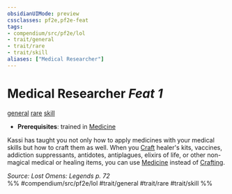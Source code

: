 ```yaml
---
obsidianUIMode: preview
cssclasses: pf2e,pf2e-feat
tags:
- compendium/src/pf2e/lol
- trait/general
- trait/rare
- trait/skill
aliases: ["Medical Researcher"]
---
```

# Medical Researcher  *Feat 1*  
[general](rules/traits/general.md "General Feat Trait")  [rare](rules/traits/rare.md "Rare Rarity Trait")  [skill](rules/traits/skill.md "Skill Feat Trait")  

- **Prerequisites**: trained in [Medicine](compendium/skills.md#Medicine)

Kassi has taught you not only how to apply medicines with your medical skills but how to craft them as well. When you [Craft](rules/actions/craft.md) healer's kits, vaccines, addiction suppressants, antidotes, antiplagues, elixirs of life, or other non-magical medical or healing items, you can use [Medicine](compendium/skills.md#Medicine) instead of [Crafting](compendium/skills.md#Crafting).

*Source: Lost Omens: Legends p. 72*  
%% #compendium/src/pf2e/lol #trait/general #trait/rare #trait/skill %%
